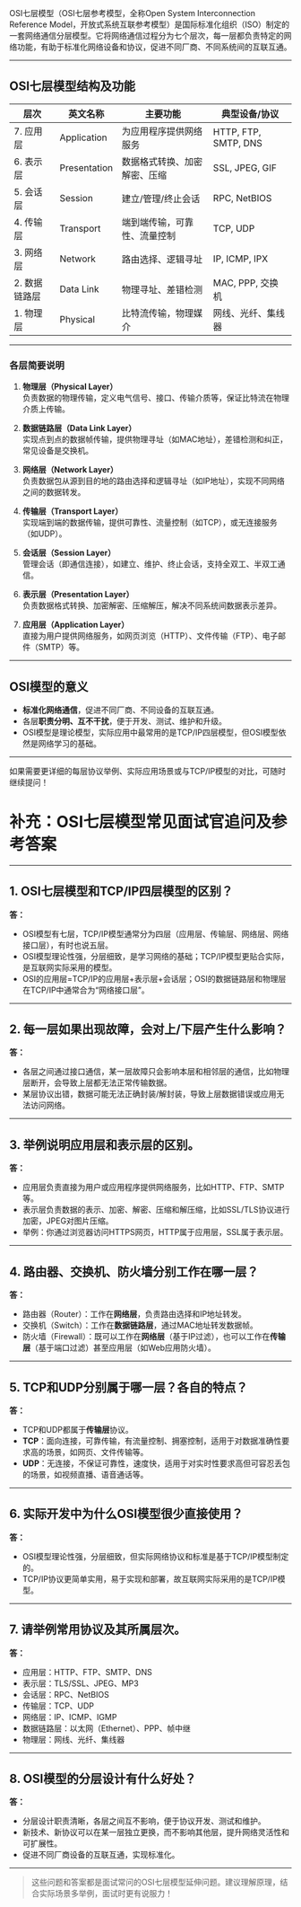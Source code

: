 OSI七层模型（OSI七层参考模型，全称Open System Interconnection Reference Model，开放式系统互联参考模型）是国际标准化组织（ISO）制定的一套网络通信分层模型。它将网络通信过程分为七个层次，每一层都负责特定的网络功能，有助于标准化网络设备和协议，促进不同厂商、不同系统间的互联互通。

---

## OSI七层模型结构及功能

| 层次          | 英文名称     | 主要功能                     | 典型设备/协议        |
| ------------- | ------------ | ---------------------------- | -------------------- |
| 7. 应用层     | Application  | 为应用程序提供网络服务       | HTTP, FTP, SMTP, DNS |
| 6. 表示层     | Presentation | 数据格式转换、加密解密、压缩 | SSL, JPEG, GIF       |
| 5. 会话层     | Session      | 建立/管理/终止会话           | RPC, NetBIOS         |
| 4. 传输层     | Transport    | 端到端传输，可靠性、流量控制 | TCP, UDP             |
| 3. 网络层     | Network      | 路由选择、逻辑寻址           | IP, ICMP, IPX        |
| 2. 数据链路层 | Data Link    | 物理寻址、差错检测           | MAC, PPP, 交换机     |
| 1. 物理层     | Physical     | 比特流传输，物理媒介         | 网线、光纤、集线器   |

---

### 各层简要说明

1. **物理层（Physical Layer）**  
   负责数据的物理传输，定义电气信号、接口、传输介质等，保证比特流在物理介质上传输。

2. **数据链路层（Data Link Layer）**  
   实现点到点的数据帧传输，提供物理寻址（如MAC地址），差错检测和纠正，常见设备是交换机。

3. **网络层（Network Layer）**  
   负责数据包从源到目的地的路由选择和逻辑寻址（如IP地址），实现不同网络之间的数据转发。

4. **传输层（Transport Layer）**  
   实现端到端的数据传输，提供可靠性、流量控制（如TCP），或无连接服务（如UDP）。

5. **会话层（Session Layer）**  
   管理会话（即通信连接），如建立、维护、终止会话，支持全双工、半双工通信。

6. **表示层（Presentation Layer）**  
   负责数据格式转换、加密解密、压缩解压，解决不同系统间数据表示差异。

7. **应用层（Application Layer）**  
   直接为用户提供网络服务，如网页浏览（HTTP）、文件传输（FTP）、电子邮件（SMTP）等。

---

## OSI模型的意义

- **标准化网络通信**，促进不同厂商、不同设备的互联互通。
- 各层**职责分明、互不干扰**，便于开发、测试、维护和升级。
- OSI模型是理论模型，实际应用中最常用的是TCP/IP四层模型，但OSI模型依然是网络学习的基础。

---

如果需要更详细的每层协议举例、实际应用场景或与TCP/IP模型的对比，可随时继续提问！



# 补充：OSI七层模型常见面试官追问及参考答案

---

## 1. OSI七层模型和TCP/IP四层模型的区别？

**答：**
- OSI模型有七层，TCP/IP模型通常分为四层（应用层、传输层、网络层、网络接口层），有时也说五层。
- OSI模型理论性强，分层细致，是学习网络的基础；TCP/IP模型更贴合实际，是互联网实际采用的模型。
- OSI的应用层=TCP/IP的应用层+表示层+会话层；OSI的数据链路层和物理层在TCP/IP中通常合为“网络接口层”。

---

## 2. 每一层如果出现故障，会对上/下层产生什么影响？

**答：**
- 各层之间通过接口通信，某一层故障只会影响本层和相邻层的通信，比如物理层断开，会导致上层都无法正常传输数据。
- 某层协议出错，数据可能无法正确封装/解封装，导致上层数据错误或应用无法访问网络。

---

## 3. 举例说明应用层和表示层的区别。

**答：**
- 应用层负责直接为用户或应用程序提供网络服务，比如HTTP、FTP、SMTP等。
- 表示层负责数据的表示、加密、解密、压缩和解压缩，比如SSL/TLS协议进行加密，JPEG对图片压缩。
- 举例：你通过浏览器访问HTTPS网页，HTTP属于应用层，SSL属于表示层。

---

## 4. 路由器、交换机、防火墙分别工作在哪一层？

**答：**
- 路由器（Router）：工作在**网络层**，负责路由选择和IP地址转发。
- 交换机（Switch）：工作在**数据链路层**，通过MAC地址转发数据帧。
- 防火墙（Firewall）：既可以工作在**网络层**（基于IP过滤），也可以工作在**传输层**（基于端口过滤）甚至应用层（如Web应用防火墙）。

---

## 5. TCP和UDP分别属于哪一层？各自的特点？

**答：**
- TCP和UDP都属于**传输层**协议。
- **TCP**：面向连接，可靠传输，有流量控制、拥塞控制，适用于对数据准确性要求高的场景，如网页、文件传输等。
- **UDP**：无连接，不保证可靠性，速度快，适用于对实时性要求高但可容忍丢包的场景，如视频直播、语音通话等。

---

## 6. 实际开发中为什么OSI模型很少直接使用？

**答：**
- OSI模型理论性强，分层细致，但实际网络协议和标准是基于TCP/IP模型制定的。
- TCP/IP协议更简单实用，易于实现和部署，故互联网实际采用的是TCP/IP模型。

---

## 7. 请举例常用协议及其所属层次。

**答：**
- 应用层：HTTP、FTP、SMTP、DNS
- 表示层：TLS/SSL、JPEG、MP3
- 会话层：RPC、NetBIOS
- 传输层：TCP、UDP
- 网络层：IP、ICMP、IGMP
- 数据链路层：以太网（Ethernet）、PPP、帧中继
- 物理层：网线、光纤、集线器

---

## 8. OSI模型的分层设计有什么好处？

**答：**
- 分层设计职责清晰，各层之间互不影响，便于协议开发、测试和维护。
- 新技术、新协议可以在某一层独立更换，而不影响其他层，提升网络灵活性和可扩展性。
- 促进不同厂商设备的互联互通，实现标准化。

---

> 这些问题和答案都是面试常问的OSI七层模型延伸问题。建议理解原理，结合实际场景多举例，面试时更有说服力！